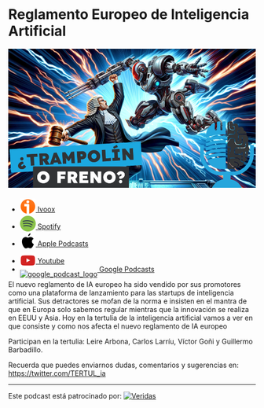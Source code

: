 # Reglamento Europeo de Inteligencia Artificial

![](res/2024-03-01-10-28-28.png)

- [<img src="../../../res/ivoox-icon-256.webp" alt="ivoox_logo" width="32" style="position: relative; top: 5px;"> Ivoox](https://go.ivoox.com/rf/125150600)
- [<img src="../../../res/spotify-icon-256.webp" alt="spotify_logo" width="32" style="position: relative; top: 5px;"> Spotify](https://open.spotify.com/episode/0cCC9vESVr4Ydgk7aQmQeD?si=cpaY62fsTmuC89j7vDEZqw)
- [<img src="../../../res/apple-icon-256.webp" alt="apple_logo" width="32" style="position: relative; top: 5px;"> Apple Podcasts](https://podcasts.apple.com/us/podcast/reglamento-europeo-de-inteligencia-artificial/id1669083682?i=1000647642465)
- [<img src="../../../res/youtube-icon-256.png" alt="youtube_logo" width="32" style="position: relative; top: 10px;"> Youtube](https://youtu.be/O2xjE2BhI2I)
- [<img src="https://cdn.iconscout.com/icon/free/png-256/free-google-podcasts-2038772-1721669.png" alt="google_podcast_logo" width="32" style="position: relative; top: 10px;"> Google Podcasts](https://podcasts.google.com/feed/aHR0cHM6Ly93d3cuaXZvb3guY29tL3BvZGNhc3QtdGVydHVsaWEtaW50ZWxpZ2VuY2lhLWFydGlmaWNpYWxfZmdfZjExODE1MzExX2ZpbHRyb18xLnhtbA/episode/aHR0cHM6Ly93d3cuaXZvb3guY29tLzEyNTE1MDYwMA?sa=X&ved=0CAUQkfYCahcKEwjIvN-o7tKEAxUAAAAAHQAAAAAQAQ)

El nuevo reglamento de IA europeo ha sido vendido por sus promotores como una plataforma de lanzamiento para las startups de inteligencia artificial. Sus detractores se mofan de la norma e insisten en el mantra de que en Europa solo sabemos regular mientras que la innovación se realiza en EEUU y Asia. Hoy en la tertulia de la inteligencia artificial vamos a ver en que consiste y como nos afecta el nuevo reglamento de IA europeo

Participan en la tertulia: Leire Arbona, Carlos Larríu, Víctor Goñi y Guillermo Barbadillo.

Recuerda que puedes enviarnos dudas, comentarios y sugerencias en: <https://twitter.com/TERTUL_ia>

---

Este podcast está patrocinado por:  [<img src="https://veridas.com/wp-content/uploads/2021/08/VERIDAS-logo-azul-coral-rgb-592x131-1.png.webp" alt="Veridas" width="64" style="position: relative; top: 0px;">](https://veridas.com/)
